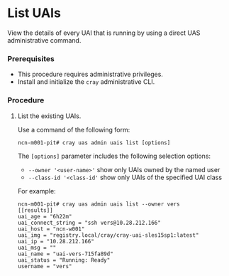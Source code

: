 # List UAIs

View the details of every UAI that is running by using a direct UAS administrative command.

### Prerequisites

* This procedure requires administrative privileges.
* Install and initialize the `cray` administrative CLI.

### Procedure

1. List the existing UAIs.

    Use a command of the following form:

    ```
    ncn-m001-pit# cray uas admin uais list [options]
    ```

    The `[options]` parameter includes the following selection options:
    * `--owner '<user-name>'` show only UAIs owned by the named user
    * `--class-id '<class-id'` show only UAIs of the specified UAI class

    For example:

    ```
    ncn-m001-pit# cray uas admin uais list --owner vers
    [[results]]
    uai_age = "6h22m"
    uai_connect_string = "ssh vers@10.28.212.166"
    uai_host = "ncn-w001"
    uai_img = "registry.local/cray/cray-uai-sles15sp1:latest"
    uai_ip = "10.28.212.166"
    uai_msg = ""
    uai_name = "uai-vers-715fa89d"
    uai_status = "Running: Ready"
    username = "vers"
    ```


